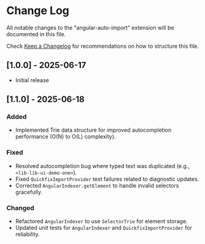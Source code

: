 # Change Log

All notable changes to the "angular-auto-import" extension will be documented in this file.

Check [Keep a Changelog](http://keepachangelog.com/) for recommendations on how to structure this file.

## [1.0.0] - 2025-06-17
 
- Initial release

## [1.1.0] - 2025-06-18

### Added
- Implemented Trie data structure for improved autocompletion performance (O(N) to O(L) complexity).

### Fixed
- Resolved autocompletion bug where typed text was duplicated (e.g., `<lib-lib-ui-demo-one>`).
- Fixed `QuickfixImportProvider` test failures related to diagnostic updates.
- Corrected `AngularIndexer.getElement` to handle invalid selectors gracefully.

### Changed
- Refactored `AngularIndexer` to use `SelectorTrie` for element storage.
- Updated unit tests for `AngularIndexer` and `QuickfixImportProvider` for reliability.
